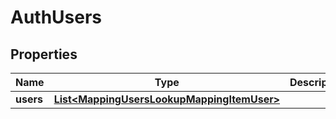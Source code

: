 
# AuthUsers

## Properties
Name | Type | Description | Notes
------------ | ------------- | ------------- | -------------
**users** | [**List&lt;MappingUsersLookupMappingItemUser&gt;**](MappingUsersLookupMappingItemUser.md) |  |  [optional]



